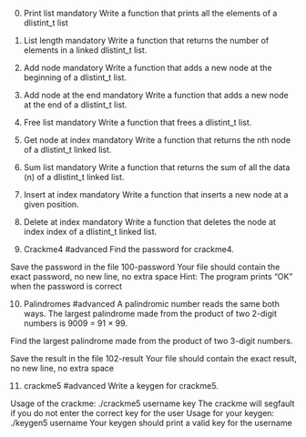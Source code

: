 0. Print list
mandatory
Write a function that prints all the elements of a dlistint_t list

1. List length
mandatory
Write a function that returns the number of elements in a linked dlistint_t list.

2. Add node
mandatory
Write a function that adds a new node at the beginning of a dlistint_t list.

3. Add node at the end
mandatory
Write a function that adds a new node at the end of a dlistint_t list.

4. Free list
mandatory
Write a function that frees a dlistint_t list.

5. Get node at index
mandatory
Write a function that returns the nth node of a dlistint_t linked list.

6. Sum list
mandatory
Write a function that returns the sum of all the data (n) of a dlistint_t linked list.

7. Insert at index
mandatory
Write a function that inserts a new node at a given position.

8. Delete at index
mandatory
Write a function that deletes the node at index index of a dlistint_t linked list.

9. Crackme4
#advanced
Find the password for crackme4.

Save the password in the file 100-password
Your file should contain the exact password, no new line, no extra space
Hint: The program prints “OK” when the password is correct

10. Palindromes
#advanced
A palindromic number reads the same both ways. The largest palindrome made from the product of two 2-digit numbers is 9009 = 91 × 99.

Find the largest palindrome made from the product of two 3-digit numbers.

Save the result in the file 102-result
Your file should contain the exact result, no new line, no extra space

11. crackme5
#advanced
Write a keygen for crackme5.

Usage of the crackme: ./crackme5 username key
The crackme will segfault if you do not enter the correct key for the user
Usage for your keygen: ./keygen5 username
Your keygen should print a valid key for the username
